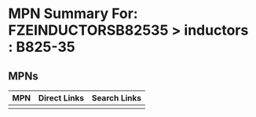 



# MPN Summary For: FZEINDUCTORSB82535 > inductors : B825-35

## MPNs
  

|MPN|Direct Links|Search Links|
| :--- | :--- | :--- |
||||
